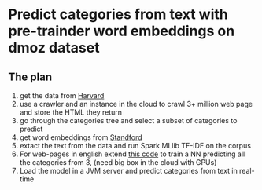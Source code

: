 # Predict categories from text with pre-trainder word embeddings on dmoz dataset

## The plan

1. get the data from [Harvard](https://dataverse.harvard.edu/dataset.xhtml?persistentId=doi:10.7910/DVN/OMV93V)
2. use a crawler and an instance in the cloud to crawl 3+ million web page and store the HTML they return
3. go through the categories tree and select a subset of categories to predict
4. get word embeddings from [Standford](http://nlp.stanford.edu/data/glove.6B.zip)
5. extact the text from the data and run Spark MLlib TF-IDF on the corpus
6. For web-pages in english extend [this code](https://blog.keras.io/using-pre-trained-word-embeddings-in-a-keras-model.html) to train a NN predicting all the categories from 3, (need big box in the cloud with GPUs)
7. Load the model in a JVM server and predict categories from text in real-time

